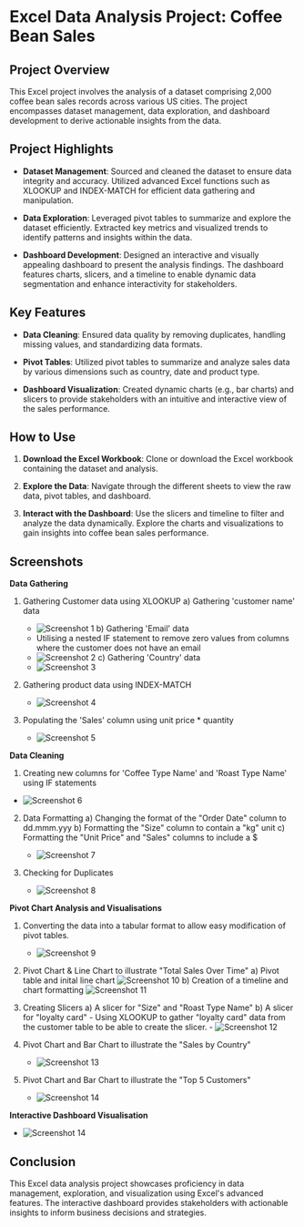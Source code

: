 # Excel Data Analysis Project: Coffee Bean Sales

## Project Overview

This Excel project involves the analysis of a dataset comprising 2,000 coffee bean sales records across various US cities. The project encompasses dataset management, data exploration, and dashboard development to derive actionable insights from the data.

## Project Highlights

- **Dataset Management**: Sourced and cleaned the dataset to ensure data integrity and accuracy. Utilized advanced Excel functions such as XLOOKUP and INDEX-MATCH for efficient data gathering and manipulation.

- **Data Exploration**: Leveraged pivot tables to summarize and explore the dataset efficiently. Extracted key metrics and visualized trends to identify patterns and insights within the data.

- **Dashboard Development**: Designed an interactive and visually appealing dashboard to present the analysis findings. The dashboard features charts, slicers, and a timeline to enable dynamic data segmentation and enhance interactivity for stakeholders.

## Key Features

- **Data Cleaning**: Ensured data quality by removing duplicates, handling missing values, and standardizing data formats.
  
- **Pivot Tables**: Utilized pivot tables to summarize and analyze sales data by various dimensions such as country, date and product type.
  
- **Dashboard Visualization**: Created dynamic charts (e.g., bar charts) and slicers to provide stakeholders with an intuitive and interactive view of the sales performance.

## How to Use

1. **Download the Excel Workbook**: Clone or download the Excel workbook containing the dataset and analysis.
   
2. **Explore the Data**: Navigate through the different sheets to view the raw data, pivot tables, and dashboard.
   
3. **Interact with the Dashboard**: Use the slicers and timeline to filter and analyze the data dynamically. Explore the charts and visualizations to gain insights into coffee bean sales performance.

## Screenshots

**Data Gathering**
1. Gathering Customer data using XLOOKUP
  a) Gathering 'customer name' data
      - ![Screenshot 1](screenshots/Picture_1.png)
  b) Gathering 'Email' data
      - Utilising a nested IF statement to remove zero values from columns where the customer does not have an email
      - ![Screenshot 2](screenshots/Picture_2.png)
  c) Gathering 'Country' data
      - ![Screenshot 3](screenshots/Picture_3.png)

2. Gathering product data using INDEX-MATCH
   - ![Screenshot 4](screenshots/Picture_4.png)

3. Populating the 'Sales' column using unit price * quantity
   - ![Screenshot 5](screenshots/Picture_5.png)

**Data Cleaning**
1. Creating new columns for 'Coffee Type Name' and 'Roast Type Name' using IF statements
 - ![Screenshot 6](screenshots/Picture_6.png)

2. Data Formatting 
   a) Changing the format of the "Order Date" column to dd.mmm.yyy
   b) Formatting the "Size" column to contain a "kg" unit
   c) Formatting the "Unit Price" and "Sales" columns to include a $
   - ![Screenshot 7](screenshots/Picture_7.png)

3. Checking for Duplicates
   - ![Screenshot 8](screenshots/Picture_8.png)

**Pivot Chart Analysis and Visualisations**
1. Converting the data into a tabular format to allow easy modification of pivot tables.
   - ![Screenshot 9](screenshots/Picture_9.png)

2. Pivot Chart & Line Chart to illustrate "Total Sales Over Time"
   a) Pivot table and inital line chart  ![Screenshot 10](screenshots/Picture_10.png)
   b) Creation of a timeline and chart formatting ![Screenshot 11](screenshots/Picture_11.png)

3. Creating Slicers
   a) A slicer for "Size" and "Roast Type Name"
   b) A slicer for "loyalty card"
       - Using XLOOKUP to gather "loyalty card" data from the customer table to be able to create the slicer.
       - ![Screenshot 12](screenshots/Picture_12.png)

4. Pivot Chart and Bar Chart to illustrate the "Sales by Country"
   - ![Screenshot 13](screenshots/Picture_13.png)

5. Pivot Chart and Bar Chart to illustrate the "Top 5 Customers"
   - ![Screenshot 14](screenshots/Picture_14.png)

**Interactive Dashboard Visualisation**
   - ![Screenshot 14](screenshots/Picture_14.png)


## Conclusion

This Excel data analysis project showcases proficiency in data management, exploration, and visualization using Excel's advanced features. The interactive dashboard provides stakeholders with actionable insights to inform business decisions and strategies.

